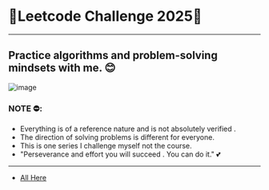 #                     👾Leetcode Challenge 2025👾
---
## Practice algorithms and problem-solving mindsets with me. 😊

![image](https://www.magicalquote.com/wp-content/uploads/2024/01/If-you-have-overwhelming-strength-you-go-into-every-situation-with-an-advantage.jpg)

### NOTE ⛔:
 
- Everything is of a reference nature and is not absolutely verified .
- The direction of solving problems is different for everyone.
- This is one series I challenge myself not the course.
- "Perseverance and effort you will succeed . You can do it." 💕

---
- [All Here](https://phanphattai.notion.site/100-Days-Leetcode-Challenge-04a8525a7e894e729966b003d0486cbe?pvs=4)
